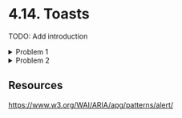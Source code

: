 # 4.14. Toasts

TODO: Add introduction

<details>
    <summary>Problem 1</summary>

    TODO: Add problem description

    Toast disappears too quickly

    <details>
        <summary>Solution</summary>
        TODO: Add solution

        - A way to extend the time a toast is displayed
        - No auto hide

    </details>

</details>

<details>
    <summary>Problem 2</summary>

    TODO: Add problem description

    Missing role - screen reader does not announce toast

    <details>
        <summary>Solution</summary>
        TODO: Add solution
    </details>

</details>

## Resources

https://www.w3.org/WAI/ARIA/apg/patterns/alert/